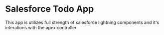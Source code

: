 # Salesforce Todo App

This app is utilizes full strength of salesforce lightning components and it's interations with the apex controller

